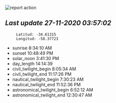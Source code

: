 ![report action](https://github.com/matiasz8/actions-for-reports/workflows/report%20action/badge.svg?branch=develop) 


## *****Last update 27-11-2020 03:57:02*****



		 Latitud: -34.61315
		 Longitud: -58.37723

 - sunrise 	 8:34:10 AM
 - sunset 	 10:48:49 PM
 - solar_noon 	 3:41:30 PM
 - day_length 	 14:14:39
 - civil_twilight_begin 	 8:05:34 AM
 - civil_twilight_end 	 11:17:26 PM
 - nautical_twilight_begin 	 7:30:23 AM
 - nautical_twilight_end 	 11:52:36 PM
 - astronomical_twilight_begin 	 6:52:12 AM
 - astronomical_twilight_end 	 12:30:47 AM
